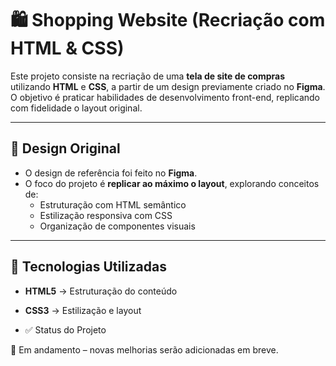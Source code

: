# 🛍️ Shopping Website (Recriação com HTML & CSS)

Este projeto consiste na recriação de uma **tela de site de compras** utilizando **HTML** e **CSS**, a partir de um design previamente criado no **Figma**.  
O objetivo é praticar habilidades de desenvolvimento front-end, replicando com fidelidade o layout original.

---

## 🎨 Design Original
- O design de referência foi feito no **Figma**.  
- O foco do projeto é **replicar ao máximo o layout**, explorando conceitos de:
  - Estruturação com HTML semântico
  - Estilização responsiva com CSS
  - Organização de componentes visuais

---

## 🚀 Tecnologias Utilizadas
- **HTML5** → Estruturação do conteúdo  
- **CSS3** → Estilização e layout

- ✅ Status do Projeto

🔄 Em andamento – novas melhorias serão adicionadas em breve.
